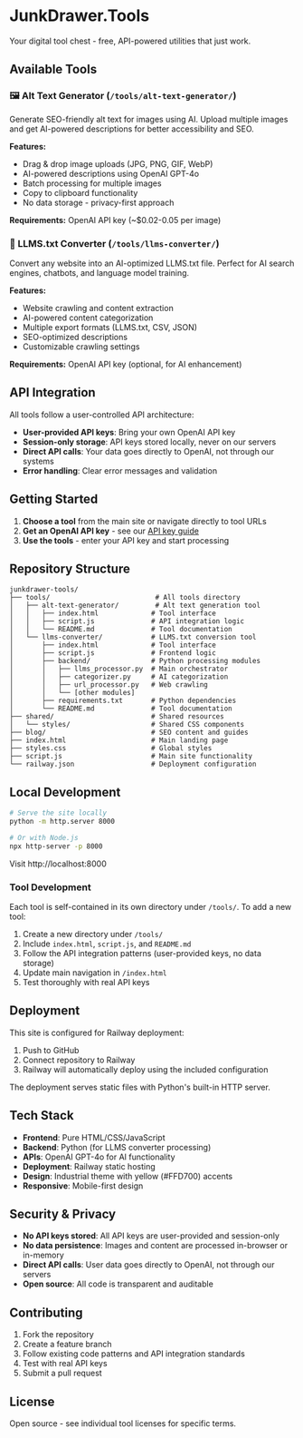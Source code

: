 # JunkDrawer.Tools

Your digital tool chest - free, API-powered utilities that just work.

## Available Tools

### 🖼️ Alt Text Generator (`/tools/alt-text-generator/`)
Generate SEO-friendly alt text for images using AI. Upload multiple images and get AI-powered descriptions for better accessibility and SEO.

**Features:**
- Drag & drop image uploads (JPG, PNG, GIF, WebP)
- AI-powered descriptions using OpenAI GPT-4o
- Batch processing for multiple images
- Copy to clipboard functionality
- No data storage - privacy-first approach

**Requirements:** OpenAI API key (~$0.02-0.05 per image)

### 🧠 LLMS.txt Converter (`/tools/llms-converter/`)
Convert any website into an AI-optimized LLMS.txt file. Perfect for AI search engines, chatbots, and language model training.

**Features:**
- Website crawling and content extraction
- AI-powered content categorization
- Multiple export formats (LLMS.txt, CSV, JSON)
- SEO-optimized descriptions
- Customizable crawling settings

**Requirements:** OpenAI API key (optional, for AI enhancement)

## API Integration

All tools follow a user-controlled API architecture:
- **User-provided API keys**: Bring your own OpenAI API key
- **Session-only storage**: API keys stored locally, never on our servers
- **Direct API calls**: Your data goes directly to OpenAI, not through our systems
- **Error handling**: Clear error messages and validation

## Getting Started

1. **Choose a tool** from the main site or navigate directly to tool URLs
2. **Get an OpenAI API key** - see our [API key guide](/blog/how-to-get-openai-api-key/)
3. **Use the tools** - enter your API key and start processing

## Repository Structure

```
junkdrawer-tools/
├── tools/                          # All tools directory
│   ├── alt-text-generator/         # Alt text generation tool
│   │   ├── index.html             # Tool interface
│   │   ├── script.js              # API integration logic
│   │   └── README.md              # Tool documentation
│   └── llms-converter/            # LLMS.txt conversion tool
│       ├── index.html             # Tool interface
│       ├── script.js              # Frontend logic
│       ├── backend/               # Python processing modules
│       │   ├── llms_processor.py  # Main orchestrator
│       │   ├── categorizer.py     # AI categorization
│       │   ├── url_processor.py   # Web crawling
│       │   └── [other modules]
│       ├── requirements.txt       # Python dependencies
│       └── README.md              # Tool documentation
├── shared/                        # Shared resources
│   └── styles/                    # Shared CSS components
├── blog/                          # SEO content and guides
├── index.html                     # Main landing page
├── styles.css                     # Global styles
├── script.js                      # Main site functionality
└── railway.json                   # Deployment configuration
```

## Local Development

```bash
# Serve the site locally
python -m http.server 8000

# Or with Node.js
npx http-server -p 8000
```

Visit http://localhost:8000

### Tool Development

Each tool is self-contained in its own directory under `/tools/`. To add a new tool:

1. Create a new directory under `/tools/`
2. Include `index.html`, `script.js`, and `README.md`
3. Follow the API integration patterns (user-provided keys, no data storage)
4. Update main navigation in `/index.html`
5. Test thoroughly with real API keys

## Deployment

This site is configured for Railway deployment:

1. Push to GitHub
2. Connect repository to Railway
3. Railway will automatically deploy using the included configuration

The deployment serves static files with Python's built-in HTTP server.

## Tech Stack

- **Frontend**: Pure HTML/CSS/JavaScript
- **Backend**: Python (for LLMS converter processing)
- **APIs**: OpenAI GPT-4o for AI functionality
- **Deployment**: Railway static hosting
- **Design**: Industrial theme with yellow (#FFD700) accents
- **Responsive**: Mobile-first design

## Security & Privacy

- **No API keys stored**: All API keys are user-provided and session-only
- **No data persistence**: Images and content are processed in-browser or in-memory
- **Direct API calls**: User data goes directly to OpenAI, not through our servers
- **Open source**: All code is transparent and auditable

## Contributing

1. Fork the repository
2. Create a feature branch
3. Follow existing code patterns and API integration standards
4. Test with real API keys
5. Submit a pull request

## License

Open source - see individual tool licenses for specific terms.